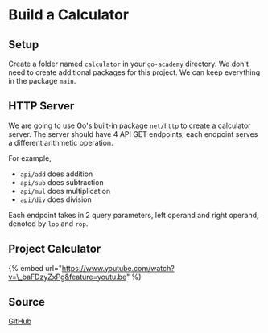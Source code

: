 # Build a Calculator

## Setup

Create a folder named `calculator` in your `go-academy` directory. We don't need to create additional packages for this project. We can keep everything in the package `main`.

## HTTP Server

We are going to use Go's built-in package `net/http` to create a calculator server. The server should have 4 API GET endpoints, each endpoint serves a different arithmetic operation.

For example,

* `api/add` does addition
* `api/sub` does subtraction
* `api/mul` does multiplication
* `api/div` does division

Each endpoint takes in 2 query parameters, left operand and right operand, denoted by `lop` and `rop`.

## Project Calculator

{% embed url="https://www.youtube.com/watch?v=\_baFDzyZxPg&feature=youtu.be" %}

## Source

[GitHub](https://github.com/calvinfeng/go-academy/tree/master/calculator)

